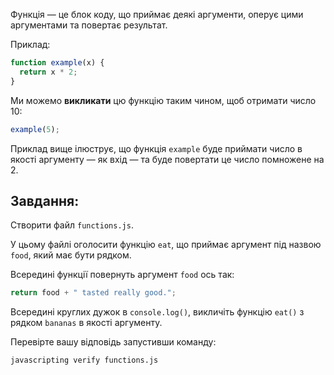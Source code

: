 Функція — це блок коду, що приймає деякі аргументи, оперує цими аргументами та повертає результат.

Приклад:

```js
function example(x) {
  return x * 2;
}
```

Ми можемо **викликати** цю функцію таким чином, щоб отримати число 10:

```js
example(5);
```

Приклад вище ілюструє, що функція `example` буде приймати число в якості аргументу — як вхід — та буде повертати це число помножене на 2.

## Завдання:

Створити файл `functions.js`.

У цьому файлі оголосити функцію `eat`, що приймає аргумент під назвою `food`, який має бути рядком.

Всередині функції повернуть аргумент `food` ось так:

```js
return food + " tasted really good.";
```

Всередині круглих дужок в `console.log()`, викличіть функцію `eat()` з рядком `bananas` в якості аргументу.

Перевірте вашу відповідь запустивши команду:

```bash
javascripting verify functions.js
```
